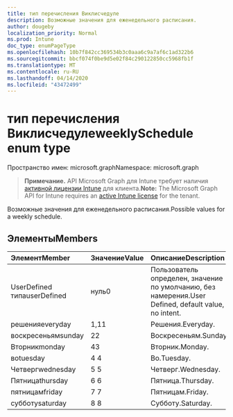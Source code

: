 ```yaml
---
title: тип перечисления Виклисчедуле
description: Возможные значения для еженедельного расписания.
author: dougeby
localization_priority: Normal
ms.prod: Intune
doc_type: enumPageType
ms.openlocfilehash: 10b7f842cc369534b3c0aaa6c9a7af6c1ad322b6
ms.sourcegitcommit: bbcf074f0be9d5e02f84c290122850cc5968fb1f
ms.translationtype: MT
ms.contentlocale: ru-RU
ms.lasthandoff: 04/14/2020
ms.locfileid: "43472499"
---
```

# <a name="weeklyschedule-enum-type"></a><span data-ttu-id="24142-103">тип перечисления Виклисчедуле</span><span class="sxs-lookup"><span data-stu-id="24142-103">weeklySchedule enum type</span></span>

<span data-ttu-id="24142-104">Пространство имен: microsoft.graph</span><span class="sxs-lookup"><span data-stu-id="24142-104">Namespace: microsoft.graph</span></span>

> <span data-ttu-id="24142-105">**Примечание.** API Microsoft Graph для Intune требует наличия [активной лицензии Intune](https://go.microsoft.com/fwlink/?linkid=839381) для клиента.</span><span class="sxs-lookup"><span data-stu-id="24142-105">**Note:** The Microsoft Graph API for Intune requires an [active Intune license](https://go.microsoft.com/fwlink/?linkid=839381) for the tenant.</span></span>

<span data-ttu-id="24142-106">Возможные значения для еженедельного расписания.</span><span class="sxs-lookup"><span data-stu-id="24142-106">Possible values for a weekly schedule.</span></span>

## <a name="members"></a><span data-ttu-id="24142-107">Элементы</span><span class="sxs-lookup"><span data-stu-id="24142-107">Members</span></span>
|<span data-ttu-id="24142-108">Элемент</span><span class="sxs-lookup"><span data-stu-id="24142-108">Member</span></span>|<span data-ttu-id="24142-109">Значение</span><span class="sxs-lookup"><span data-stu-id="24142-109">Value</span></span>|<span data-ttu-id="24142-110">Описание</span><span class="sxs-lookup"><span data-stu-id="24142-110">Description</span></span>|
|:---|:---|:---|
|<span data-ttu-id="24142-111">UserDefined типа</span><span class="sxs-lookup"><span data-stu-id="24142-111">userDefined</span></span>|<span data-ttu-id="24142-112">нуль</span><span class="sxs-lookup"><span data-stu-id="24142-112">0</span></span>|<span data-ttu-id="24142-113">Пользователь определен, значение по умолчанию, без намерения.</span><span class="sxs-lookup"><span data-stu-id="24142-113">User Defined, default value, no intent.</span></span>|
|<span data-ttu-id="24142-114">решения</span><span class="sxs-lookup"><span data-stu-id="24142-114">everyday</span></span>|<span data-ttu-id="24142-115">1,1</span><span class="sxs-lookup"><span data-stu-id="24142-115">1</span></span>|<span data-ttu-id="24142-116">Решения.</span><span class="sxs-lookup"><span data-stu-id="24142-116">Everyday.</span></span>|
|<span data-ttu-id="24142-117">воскресеньям</span><span class="sxs-lookup"><span data-stu-id="24142-117">sunday</span></span>|<span data-ttu-id="24142-118">2</span><span class="sxs-lookup"><span data-stu-id="24142-118">2</span></span>|<span data-ttu-id="24142-119">Воскресеньям.</span><span class="sxs-lookup"><span data-stu-id="24142-119">Sunday.</span></span>|
|<span data-ttu-id="24142-120">Вторник</span><span class="sxs-lookup"><span data-stu-id="24142-120">monday</span></span>|<span data-ttu-id="24142-121">4</span><span class="sxs-lookup"><span data-stu-id="24142-121">3</span></span>|<span data-ttu-id="24142-122">Вторник.</span><span class="sxs-lookup"><span data-stu-id="24142-122">Monday.</span></span>|
|<span data-ttu-id="24142-123">во</span><span class="sxs-lookup"><span data-stu-id="24142-123">tuesday</span></span>|<span data-ttu-id="24142-124">4 </span><span class="sxs-lookup"><span data-stu-id="24142-124">4</span></span>|<span data-ttu-id="24142-125">Во.</span><span class="sxs-lookup"><span data-stu-id="24142-125">Tuesday.</span></span>|
|<span data-ttu-id="24142-126">Четверг</span><span class="sxs-lookup"><span data-stu-id="24142-126">wednesday</span></span>|<span data-ttu-id="24142-127">5 </span><span class="sxs-lookup"><span data-stu-id="24142-127">5</span></span>|<span data-ttu-id="24142-128">Четверг.</span><span class="sxs-lookup"><span data-stu-id="24142-128">Wednesday.</span></span>|
|<span data-ttu-id="24142-129">Пятница</span><span class="sxs-lookup"><span data-stu-id="24142-129">thursday</span></span>|<span data-ttu-id="24142-130">6 </span><span class="sxs-lookup"><span data-stu-id="24142-130">6</span></span>|<span data-ttu-id="24142-131">Пятница.</span><span class="sxs-lookup"><span data-stu-id="24142-131">Thursday.</span></span>|
|<span data-ttu-id="24142-132">пятницам</span><span class="sxs-lookup"><span data-stu-id="24142-132">friday</span></span>|<span data-ttu-id="24142-133">7 </span><span class="sxs-lookup"><span data-stu-id="24142-133">7</span></span>|<span data-ttu-id="24142-134">Пятницам.</span><span class="sxs-lookup"><span data-stu-id="24142-134">Friday.</span></span>|
|<span data-ttu-id="24142-135">субботу</span><span class="sxs-lookup"><span data-stu-id="24142-135">saturday</span></span>|<span data-ttu-id="24142-136">8 </span><span class="sxs-lookup"><span data-stu-id="24142-136">8</span></span>|<span data-ttu-id="24142-137">Субботу.</span><span class="sxs-lookup"><span data-stu-id="24142-137">Saturday.</span></span>|







